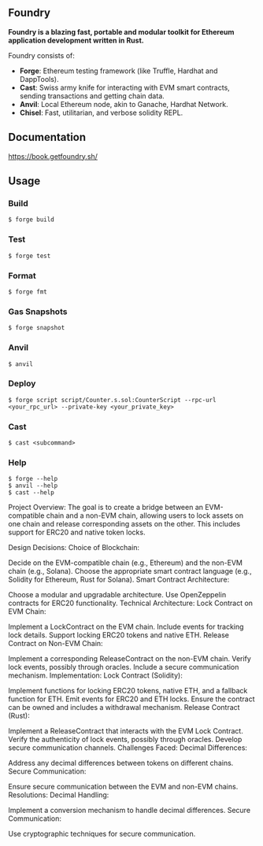 ## Foundry

**Foundry is a blazing fast, portable and modular toolkit for Ethereum application development written in Rust.**

Foundry consists of:

- **Forge**: Ethereum testing framework (like Truffle, Hardhat and DappTools).
- **Cast**: Swiss army knife for interacting with EVM smart contracts, sending transactions and getting chain data.
- **Anvil**: Local Ethereum node, akin to Ganache, Hardhat Network.
- **Chisel**: Fast, utilitarian, and verbose solidity REPL.

## Documentation

https://book.getfoundry.sh/

## Usage

### Build

```shell
$ forge build
```

### Test

```shell
$ forge test
```

### Format

```shell
$ forge fmt
```

### Gas Snapshots

```shell
$ forge snapshot
```

### Anvil

```shell
$ anvil
```

### Deploy

```shell
$ forge script script/Counter.s.sol:CounterScript --rpc-url <your_rpc_url> --private-key <your_private_key>
```

### Cast

```shell
$ cast <subcommand>
```

### Help

```shell
$ forge --help
$ anvil --help
$ cast --help
```

Project Overview:
The goal is to create a bridge between an EVM-compatible chain and a non-EVM chain, allowing users to lock assets on one chain and release corresponding assets on the other. This includes support for ERC20 and native token locks.

Design Decisions:
Choice of Blockchain:

Decide on the EVM-compatible chain (e.g., Ethereum) and the non-EVM chain (e.g., Solana).
Choose the appropriate smart contract language (e.g., Solidity for Ethereum, Rust for Solana).
Smart Contract Architecture:

Choose a modular and upgradable architecture.
Use OpenZeppelin contracts for ERC20 functionality.
Technical Architecture:
Lock Contract on EVM Chain:

Implement a LockContract on the EVM chain.
Include events for tracking lock details.
Support locking ERC20 tokens and native ETH.
Release Contract on Non-EVM Chain:

Implement a corresponding ReleaseContract on the non-EVM chain.
Verify lock events, possibly through oracles.
Include a secure communication mechanism.
Implementation:
Lock Contract (Solidity):

Implement functions for locking ERC20 tokens, native ETH, and a fallback function for ETH.
Emit events for ERC20 and ETH locks.
Ensure the contract can be owned and includes a withdrawal mechanism.
Release Contract (Rust):

Implement a ReleaseContract that interacts with the EVM Lock Contract.
Verify the authenticity of lock events, possibly through oracles.
Develop secure communication channels.
Challenges Faced:
Decimal Differences:

Address any decimal differences between tokens on different chains.
Secure Communication:

Ensure secure communication between the EVM and non-EVM chains.
Resolutions:
Decimal Handling:

Implement a conversion mechanism to handle decimal differences.
Secure Communication:

Use cryptographic techniques for secure communication.
